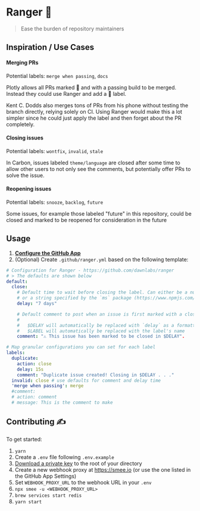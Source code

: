 # Ranger 🤠

> Ease the burden of repository maintainers

## Inspiration / Use Cases

#### Merging PRs

Potential labels: `merge when passing`, `docs`

Plotly allows all PRs marked :dancer: and with a passing build to be merged. Instead they could use Ranger and add a :dancer: label.

Kent C. Dodds also merges tons of PRs from his phone without testing the branch directly, relying solely on CI. Using Ranger would make this a lot simpler since he could just apply the label and then forget about the PR completely.

#### Closing issues

Potential labels: `wontfix`, `invalid`, `stale`

In Carbon, issues labeled `theme/language` are closed after some time to allow other users to not only see the comments, but potentially offer PRs to solve the issue.

#### Reopening issues

Potential labels: `snooze`, `backlog`, `future`

Some issues, for example those labeled "future" in this repository, could be closed and marked to be reopened for consideration in the future

## Usage

1. **[Configure the GitHub App](https://github.com/marketplace/ranger)**
2. (Optional) Create `.github/ranger.yml` based on the following template:

```yml
# Configuration for Ranger - https://github.com/dawnlabs/ranger
# > The defaults are shown below
default:
  close:
    # Default time to wait before closing the label. Can either be a number in milliseconds
    # or a string specified by the `ms` package (https://www.npmjs.com/package/ms)
    delay: "7 days"

    # Default comment to post when an issue is first marked with a closing label
    #
    #   $DELAY will automatically be replaced with `delay` as a formatted string (e.g. '7 days')
    #   $LABEL will automatically be replaced with the label's name
    comment: "⚠️ This issue has been marked to be closed in $DELAY".

# Map granular configurations you can set for each label
labels:
  duplicate:
    action: close
    delay: 15s
    comment: "Duplicate issue created! Closing in $DELAY . . ."
  invalid: close # use defaults for comment and delay time
  'merge when passing': merge
  #comment:
  # action: comment
  # message: This is the comment to make
```

## Contributing ✍️

To get started:

1. `yarn`
2. Create a `.env` file following `.env.example`
3. [Download a private key](https://github.com/organizations/dawnlabs/settings/apps/issue-maintainer-dev) to the root of your directory
4. Create a new webhook proxy at https://smee.io (or use the one listed in the GitHub App Settings)
5. Set `WEBHOOK_PROXY_URL` to the webhook URL in your `.env`
6. `npx smee -u <WEBHOOK_PROXY_URL>`
7. `brew services start redis`
8. `yarn start`
